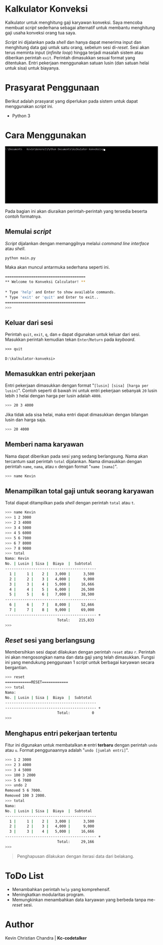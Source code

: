 # Kalkulator Konveksi

Kalkulator untuk menghitung gaji karyawan konveksi. Saya mencoba membuat _script_ sederhana sebagai alternatif untuk membantu menghitung gaji usaha konveksi orang tua saya.

_Script_ ini dijalankan pada _shell_ dan hanya dapat menerima input dan menghitung data gaji untuk satu orang, sebelum sesi di-_reset_. Sesi akan terus meminta input (_infinite loop_) hingga terjadi masalah sistem atau diberikan perintah `exit`. Perintah dimasukkan sesuai format yang ditentukan. Entri pekerjaan menggunakan satuan lusin (dan satuan helai untuk sisa) untuk biayanya.

# Prasyarat Penggunaan
Berikut adalah prasyarat yang diperlukan pada sistem untuk dapat menggunakan _script_ ini.
- Python 3

# Cara Menggunakan

![Demo example](./readme-src/demo-1.gif)

Pada bagian ini akan diuraikan perintah-perintah yang tersedia beserta contoh formatnya.

## Memulai _script_

_Script_ dijalankan dengan memanggilnya melalui _command line interface_ atau _shell_.
```bash
python main.py
```
Maka akan muncul antarmuka sederhana seperti ini.
```bash
=====================================
** Welcome to Konveksi Calculator! **

* Type 'help' and Enter to show available commands.
* Type 'exit' or 'quit' and Enter to exit..
=====================================
>>>
```

## Keluar dari sesi
Perintah `quit`, `exit`, `q`, dan `e` dapat digunakan untuk keluar dari sesi. Masukkan perintah kemudian tekan `Enter`/`Return` pada _keyboard_.
```
>>> quit

D:\kalkulator-konveksi>
```

## Memasukkan entri pekerjaan
Entri pekerjaan dimasukkan dengan format "`[lusin] [sisa] [harga per lusin]`". Contoh seperti di bawah ini untuk entri pekerjaan sebanyak `20` lusin lebih `3` helai dengan harga per lusin adalah `4000`.
```bash
>>> 20 3 4000
```

Jika tidak ada sisa helai, maka entri dapat dimasukkan dengan bilangan lusin dan harga saja.
```bash
>>> 20 4000
```

## Memberi nama karyawan
Nama dapat diberikan pada sesi yang sedang berlangsung. Nama akan tercantum saat perintah `total` dijalankan. Nama dimasukkan dengan perintah `name`, `nama`, atau `n` dengan format "`name [nama]`".
```bash
>>> name Kevin
```

## Menampilkan total gaji untuk seorang karyawan
Total diapat ditampilkan pada _shell_ dengan perintah `total` atau `t`.
```bash
>>> name Kevin
>>> 1 2 3000
>>> 2 3 4000
>>> 3 4 5000
>>> 4 5 6000
>>> 5 6 7000
>>> 6 7 8000
>>> 7 8 9000
>>> total
Nama: Kevin
No. | Lusin | Sisa |  Biaya  |  Subtotal
------------------------------------------
  1 |     1 |    2 |   3,000 |      3,500
  2 |     2 |    3 |   4,000 |      9,000
  3 |     3 |    4 |   5,000 |     16,666
  4 |     4 |    5 |   6,000 |     26,500
  5 |     5 |    6 |   7,000 |     38,500
------------------------------------------
  6 |     6 |    7 |   8,000 |     52,666
  7 |     7 |    8 |   9,000 |     69,000
------------------------------------------ +
                        Total:    215,833
>>>
```

## _Reset_ sesi yang berlangsung
Membersihkan sesi dapat dilakukan dengan perintah `reset` atau `r`. Perintah ini akan mengosongkan nama dan data gaji yang telah dimasukkan. Fungsi ini yang mendukung penggunaan 1 _script_ untuk berbagai karyawan secara bergantian.
```bash
>>> reset
============RESET============
>>> total
Nama:
No. | Lusin | Sisa |  Biaya  |  Subtotal
------------------------------------------
------------------------------------------ +
                        Total:          0
>>>
```

## Menghapus entri pekerjaan tertentu
Fitur ini digunakan untuk membatalkan ___n___ entri __terbaru__ dengan perintah `undo` atau `u`. Format penggunaannya adalah "`undo [jumlah entri]`".
```bash
>>> 1 2 3000
>>> 2 3 4000
>>> 3 4 5000
>>> 100 3 2000
>>> 5 6 7000
>>> undo 2
Removed 5 6 7000.
Removed 100 3 2000.
>>> total
Nama:
No. | Lusin | Sisa |  Biaya  |  Subtotal
------------------------------------------
  1 |     1 |    2 |   3,000 |      3,500
  2 |     2 |    3 |   4,000 |      9,000
  3 |     3 |    4 |   5,000 |     16,666
------------------------------------------ +
                        Total:     29,166
>>>
```
>Penghapusan dilakukan dengan iterasi data dari belakang.

# ToDo List
- Menambahkan perintah `help` yang komprehensif.
- Meningkatkan modularitas program.
- Memungkinkan menambahkan data karyawan yang berbeda tanpa me-_reset_ sesi.

# Author
Kevin Christian Chandra | __Kc-codetalker__